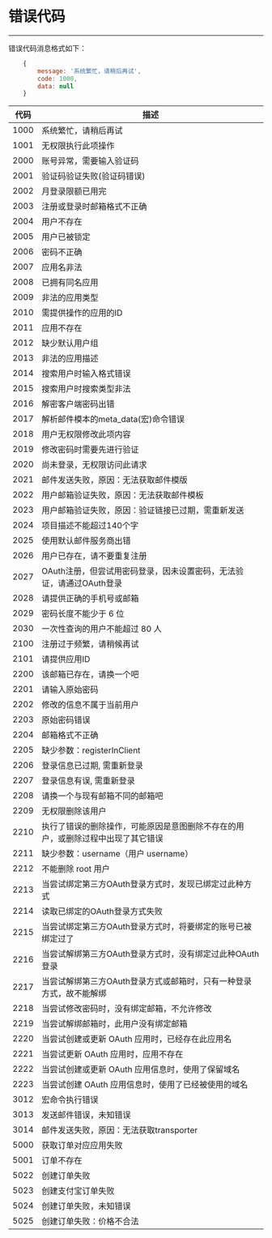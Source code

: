 # 错误代码

----------

错误代码消息格式如下：

``` javascript
    {
        message: '系统繁忙，请稍后再试',
        code: 1000,
        data: null
    }
```

代码  | 描述
----  | ------------
1000  | 系统繁忙，请稍后再试
1001  | 无权限执行此项操作
2000  | 账号异常，需要输入验证码
2001  | 验证码验证失败(验证码错误)
2002  | 月登录限额已用完
2003  | 注册或登录时邮箱格式不正确
2004  | 用户不存在
2005  | 用户已被锁定
2006  | 密码不正确
2007  | 应用名非法
2008  | 已拥有同名应用
2009  | 非法的应用类型
2010  | 需提供操作的应用的ID
2011  | 应用不存在
2012  | 缺少默认用户组
2013  | 非法的应用描述
2014  | 搜索用户时输入格式错误
2015  | 搜索用户时搜索类型非法
2016  | 解密客户端密码出错
2017  | 解析邮件模本的meta_data(宏)命令错误
2018  | 用户无权限修改此项内容
2019  | 修改密码时需要先进行验证
2020  | 尚未登录，无权限访问此请求
2021  | 邮件发送失败，原因：无法获取邮件模版
2022  | 用户邮箱验证失败，原因：无法获取邮件模板
2023  | 用户邮箱验证失败，原因：验证链接已过期，需重新发送
2024  | 项目描述不能超过140个字
2025  | 使用默认邮件服务商出错
2026  | 用户已存在，请不要重复注册
2027  | OAuth注册，但尝试用密码登录，因未设置密码，无法验证，请通过OAuth登录
2028  | 请提供正确的手机号或邮箱
2029  | 密码长度不能少于 6 位
2030  | 一次性查询的用户不能超过 80 人
2100  | 注册过于频繁，请稍候再试
2101  | 请提供应用ID
2200  | 该邮箱已存在，请换一个吧
2201  | 请输入原始密码
2202  | 修改的信息不属于当前用户
2203  | 原始密码错误
2204  | 邮箱格式不正确
2205  | 缺少参数：registerInClient
2206  | 登录信息已过期, 需重新登录
2207  | 登录信息有误, 需重新登录
2208  | 请换一个与现有邮箱不同的邮箱吧
2209  | 无权限删除该用户
2210  | 执行了错误的删除操作，可能原因是意图删除不存在的用户，或删除过程中出现了其它错误
2211  | 缺少参数：username（用户 username）
2212  | 不能删除 root 用户
2213  | 当尝试绑定第三方OAuth登录方式时，发现已绑定过此种方式
2214  | 读取已绑定的OAuth登录方式失败
2215  | 当尝试绑定第三方OAuth登录方式时，将要绑定的账号已被绑定过了
2216  | 当尝试解绑第三方OAuth登录方式时，没有绑定过此种OAuth登录
2217  | 当尝试解绑第三方OAuth登录方式或邮箱时，只有一种登录方式，故不能解绑
2218  | 当尝试修改密码时，没有绑定邮箱，不允许修改
2219  | 当尝试解绑邮箱时，此用户没有绑定邮箱
2220  | 当尝试创建或更新 OAuth 应用时，已经存在此应用名
2221  | 当尝试更新 OAuth 应用时，应用不存在
2222  | 当尝试创建或更新 OAuth 应用信息时，使用了保留域名
2223  | 当尝试创建 OAuth 应用信息时，使用了已经被使用的域名
3012  | 宏命令执行错误
3013  | 发送邮件错误，未知错误
3014  | 邮件发送失败，原因：无法获取transporter
5000  | 获取订单对应应用失败
5001  | 订单不存在
5022  | 创建订单失败
5023  | 创建支付宝订单失败
5024  | 创建订单失败，未知错误
5025  | 创建订单失败：价格不合法

